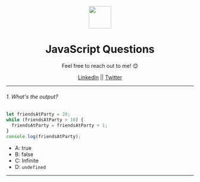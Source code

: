 <div align="center">
  <img height="60" src="https://img.icons8.com/color/344/javascript.png">
  <h1>JavaScript Questions</h1>
</div>

<p align="center">Feel free to reach out to me! 😊</p>

<p align="center">
<a href="https://www.linkedin.com/in/ghanshyamtanchak">LinkedIn</a> ||
<a href="https://x.com/gt_1357">Twitter</a>
</p>

---

###### 1. What's the output?

```javascript
let friendsAtParty = 20;
while (friendsAtParty > 10) {
  friendsAtParty = friendsAtParty + 1;
}
console.log(friendsAtParty);
```

- A: true
- B: false
- C: Infinite
- D: `undefined`

---
